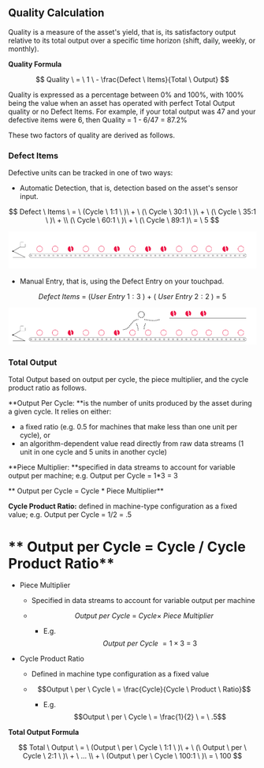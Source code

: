 ## **Quality Calculation**

Quality is a measure of the asset's yield, that is, its satisfactory output relative to its total output over a specific time horizon \(shift, daily, weekly, or monthly\).

**Quality Formula**


$$
Quality \ = \ 1 \ - \frac{Defect \ Items}{Total \ Output}
$$


Quality is expressed as a percentage between 0% and 100%, with 100% being the value when an asset has operated with perfect Total Output quality or no Defect Items. For example, if your total output was 47 and your defective items were 6, then Quality = 1 - 6\/47 = 87.2%

These two factors of quality are derived as follows.

### **Defect Items**

Defective units can be tracked in one of two ways:

* Automatic Detection, that is, detection based on the asset's sensor input.


$$
Defect \ Items \ = \ (Cycle \ 1:1 \ )\ + \ (\ Cycle \ 30:1 \ )\ + \ (\ Cycle \ 35:1 \ )\ + \\ (\ Cycle \ 60:1 \ )\ + \ (\ Cycle \ 89:1 )\ = \ 5
$$


![](/assets/Mockup_AutomaticDefectClassification5.png)

* Manual Entry, that is, using the Defect Entry on your touchpad.


$$
Defect \ Items \ = \ (User \ Entry \ 1:3 \ )\ + \ (\ User \ Entry \ 2:2 \ )\  = \ 5
$$




![](/assets/Mockup_ManualDefectClassification5.png)

### **Total Output**

Total Output based on output per cycle, the piece multiplier, and the cycle product ratio as follows.

**Output Per Cycle: **is the number of units produced by the asset during a given cycle. It relies on either:

* a fixed ratio \(e.g. 0.5 for machines that make less than one unit per cycle\), or 
* an algorithm-dependent value read directly from raw data streams \(1 unit in one cycle and 5 units in another cycle\)

**Piece Multiplier: **specified in data streams to account for variable output per machine; e.g. Output per Cycle = 1\*3 = 3

**     Output per Cycle = Cycle \* Piece Multiplier**

**Cycle Product Ratio:** defined in machine-type configuration as a fixed value; e.g. Output per Cycle = 1\/2 = .5

# **     Output per Cycle = Cycle \/ Cycle Product Ratio**

* Piece Multiplier

  * Specified in data streams to account for variable output per machine
  * $$Output \ per \ Cycle \ = \ Cycle\times\ Piece \ Multiplier$$

    * E.g. $$Output \ per \ Cycle \ = 1\times3 \ = \ 3$$



* Cycle Product Ratio

  * Defined in machine type configuration as a fixed value
  * $$Output \ per \ Cycle \ = \frac{Cycle}{Cycle \ Product \ Ratio}$$

    * E.g. $$Output \ per \ Cycle \ = \frac{1}{2} \ = \ .5$$



**Total Output Formula**


$$
Total \ Output \ = \ (Output \ per \ Cycle \ 1:1 \ )\ + \ (\ Output \ per \ Cycle \ 2:1 \ )\ + \ ... \\ + \ (Output \ per \ Cycle \ 100:1 \ )\ = \ 100
$$



